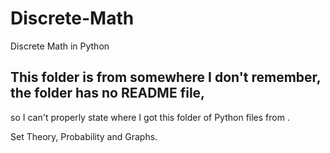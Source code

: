 # Discrete-Math
Discrete Math in Python

## This folder is from somewhere I don't remember, the folder has no README file, 
so I can't properly state where I got this folder of Python files from .

Set Theory, Probability and Graphs.
